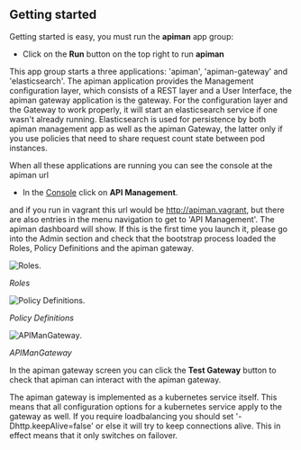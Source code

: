 ## Getting started

Getting started is easy, you must run the **apiman** app group:

* Click on the **Run** button on the top right to run **apiman** 

This app group starts a three applications: 'apiman', 'apiman-gateway' and 'elasticsearch'. The apiman application provides the Management configuration layer, which consists of a REST layer and a User Interface, the apiman gateway application is the gateway. For the configuration layer and the Gateway to work properly, it will start an elasticsearch service if one wasn't already running. Elasticsearch is used for persistence by both apiman management app as well as the apiman Gateway, the latter only if you use policies that need to share request count state between pod instances. 

When all these applications are running you can see the console at the apiman url 

* In the [Console](console.html) click on **API Management**.

and if you run in vagrant this url would be http://apiman.vagrant, but there are also entries in the menu navigation to get to 'API Management'. The apiman dashboard will show. If this is the first time you launch it, please go into the Admin section and check that the bootstrap process loaded the Roles, Policy Definitions and the apiman gateway.

![Roles](images/apiman-roles.png).

_Roles_

![Policy Definitions](images/apiman-policydefinitions.png).

_Policy Definitions_

![APIManGateway](images/apiman-gateway.png).

_APIManGateway_

In the apiman gateway screen you can click the **Test Gateway** button to check that apiman can interact with the apiman gateway.

The apiman gateway is implemented as a kubernetes service itself. This means that all configuration options for a kubernetes service apply to the gateway as well. If you require loadbalancing you should set '-Dhttp.keepAlive=false' or else it will try to keep connections alive. This in effect means that it only switches on failover.
